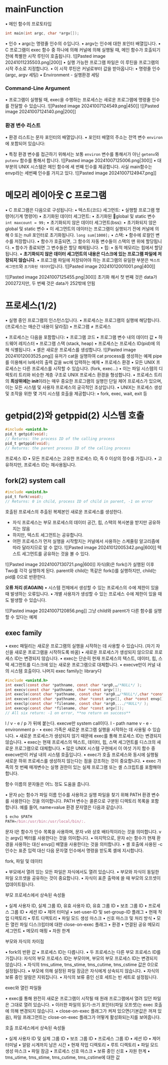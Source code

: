 # mainFunction
• 메인 함수의 프로토타입
```c
int main(int argc, char *argv[]);
```
• 인수
	• argc는 명령줄 인수의 수입니다.
	• argv는 인수에 대한 포인터 배열입니다.
• C 프로그램이 exec 함수 중 하나에 의해 커널에 의해 실행될 때, 메인 함수가 호출되기 전에 특별한 시작 루틴이 호출됩니다.
![[Pasted image 20241011235503.png|200]]
• 실행 가능한 프로그램 파일은 이 루틴을 프로그램의 시작 주소로 지정합니다.
• 이 시작 루틴은 커널로부터 값을 받아옵니다:
	• 명령줄 인수(argc, argv 세팅)
	• Environment - 실행환경 세팅
### Command-Line Argument
• 프로그램이 실행될 때, exec을 수행하는 프로세스는 새로운 프로그램에 명령줄 인수를 전달할 수 있습니다.
![[Pasted image 20241007124549.png|450]]
![[Pasted image 20241007124140.png|200]]
### 환경 변수 리스트
• 환경 리스트는 문자 포인터의 배열입니다.
• 포인터 배열의 주소는 전역 변수 `environ`에 포함되어 있습니다:

• 특정 환경 변수를 접근하기 위해서는 보통 `environ` 변수를 통해서가 아닌 `getenv`와 `putenv` 함수를 통해서 합니다.
![[Pasted image 20241007125006.png|300]]
• 대부분의 UNIX 시스템은 메인 함수에 세 번째 인수를 제공합니다.
사실 main함수는 envp라는 세번째 인수를 가지고 있다.
![[Pasted image 20241007124947.png]]
# 메모리 레이아웃 C 프로그램
• C 프로그램은 다음으로 구성됩니다:
	• 텍스트(코드) 세그먼트:
		• 실행할 프로그램 명령어(기계 명령어)
	• 초기화된 데이터 세그먼트:
		• 초기화된 global 및 static 변수
		`int maxcount = 99;`
	• 초기화되지 않은 데이터 세그먼트(bss):
		• 초기화되지 않은 global 및 static 변수
		• 이 세그먼트의 데이터는 프로그램이 실행되기 전에 커널에 의해 0 또는 null 포인터로 초기화됩니다.
		`long sum[1000];`
• 스택:
	• 함수에 로컬인 변수를 저장합니다.
	• 함수가 호출되면, 그 함수의 자동 변수들이 스택의 맨 위에 할당됩니다.
	• 함수가 종료되면 그 변수들은 할당 해제됩니다.
• 힙:
	• 동적 메모리는 힙에서 할당됩니다.
• **초기화되지 않은 데이터 세그먼트의 내용은 디스크에 있는 프로그램 파일에 저장되지 않습니다**.
• 프로그램 파일에 저장되어야 하는 프로그램의 유일한 부분은 `텍스트 세그먼트`와 `초기화된 데이터`입니다.
![[Pasted image 20241012001001.png|400]]

![[Pasted image 20241007125455.png|300]]
초기화 해서 첫 번째 것은 data가 200272지만, 두 번째 것은 data가 252밖에 안됨
# 프로세스(1/2)
• 실행 중인 프로그램의 인스턴스입니다.
• 프로세스는 프로그램의 실행에 해당합니다.(프로세스는 매순간 내용이 달라짐)
• 프로그램 ≠ 프로세스

• 프로세스는 다음을 포함합니다:
	• 프로그램 코드
	• 프로그램 변수 내의 데이터 값
	• 하드웨어 레지스터
	• 프로그램 스택 (stack, heap)
• 프로세스는 프로세스 ID(pid)에 의해 식별됩니다.
• 셸은 새로운 프로세스를 생성합니다.
![[Pasted image 20241012003525.png]]
유저가 cat을 실행하여 cat process를 생성하는 예제
pipe를 이용해서 ls에서의 출력 값을 wc에 입력하는 예제
• 프로세스 환경
	• 모든 UNIX 프로세스는 다른 프로세스를 시작할 수 있습니다. (fork, exec...)
	• 이는 파일 시스템의 디렉토리 트리와 비슷한 계층 구조로 UNIX 프로세스 환경을 형성합니다.
	• 프로세스 트리의 **최상위에는 init**이라는 매우 중요한 프로그램의 실행인 단일 제어 프로세스가 있으며, 이는 모든 시스템 및 사용자 프로세스의 궁극적인 조상입니다.
• UNIX는 프로세스 생성 및 조작을 위한 몇 가지 시스템 호출을 제공합니다:
	• fork, exec, wait, exit 등
# getpid(2)와 getppid(2) 시스템 호출
```c
#include <unistd.h>
pid_t getpid(void);
// Returns: the process ID of the calling process
pid_t getppid(void);
// Returns: the parent process ID of the calling process
```
프로세스 ID
	• 모든 프로세스는 고유한 프로세스 ID, 즉 0 이상의 정수를 가집니다.
	• 고유하지만, 프로세스 ID는 재사용됩니다.
## fork(2) system call
```c
#include <unistd.h>
pid_t fork(void);
// Returns: 0 in child, process ID of child in parent, -1 on error
```
호출된 프로세스의 추출된 복제본인 새로운 프로세스를 생성한다.
- 자식 프로세스는 부모 프로세스의 데이터 공간, 힙, 스택의 복사본을 받지만 공유하지는 않음
- 하지만, 텍스트 세그먼트는 공유합니다.
- 어떤 프로세스가 먼저 실행을 시작할지는 커널에서 사용하는 스케줄링 알고리즘에 따라 달라지므로 알 수 없다.
 ![[Pasted image 20241012005342.png|600]]
텍스트 세그먼트를 공유하는 것을 볼 수 있다.

![[Pasted image 20241007130721.png|600]]
자식(B)은 fork()가 실행된 이후 Two를 각각 실행하게 된다.
parent와 child는 똑같은 fork()를 실행하지만, child는 pid를 0으로 반환한다.

**오류 처리 (EAGAIN)**
• 시스템 전체에서 생성할 수 있는 프로세스의 수에 제한이 있을 때 발생하는 오류입니다.
• 개별 사용자가 생성할 수 있는 프로세스 수에 제한이 있을 때도 발생할 수 있습니다.

![[Pasted image 20241007120856.png]]
그냥 child와 parent가 다른 함수를 실행할 수 있다는 예제
## exec family
• exec 패밀리는 새로운 프로그램의 실행을 시작하는 데 사용할 수 있습니다. (자기 자신을 새로운 프로그램을 시작하도록 바꿈)
• 새로운 프로세스가 생성되지 않으므로 프로세스 ID는 변경되지 않습니다.
• exec는 단순히 현재 프로세스의 텍스트, 데이터, 힙, 스택 세그먼트를 디스크에 있는 새로운 프로그램으로 대체합니다.
• execve만이 커널 내의 시스템 호출이다. 나머지 exec family는 library다
```c
#include <unistd.h>
int execl(const char *pathname, const char *arg0,…/*NULL*/ );
int execv(const char *pathname, char *const argv[]);
int execle(const char *pathname, const char *arg0,…/*NULL*/,char *const envp[]);
int execve(const char *pathname, char *const argv[], char *const envp[]);
int execlp(const char *filename, const char *arg0,.../*NULL*/ );
int execvp(const char *filename, char *const argv[]);
// All six return: -1 on error, **no return on success**
```
l / v - e / p 가 뒤에 붙는다.
execve만 system call이다.
l - path name
v - 
e - environment
p - 
•	exec 가족은 새로운 프로그램 실행을 시작하는 데 사용될 수 있습니다.
•	새로운 프로세스가 생성되지 않기 때문에 exec를 통해 프로세스 ID는 변경되지 않습니다.
•	exec는 현재 프로세스의 텍스트, 데이터, 힙, 스택 세그먼트를 디스크의 새로운 프로그램으로 대체합니다.
•	많은 UNIX 시스템 구현에서 이 여섯 가지 함수 중 execve만이 커널 내의 시스템 호출입니다.
•	exec가 호출 프로세스와 동시에 실행될 새로운 하위 프로세스를 생성하지 않는다는 점을 강조하는 것이 중요합니다.
•	exec 가족의 첫 번째 매개변수는 실행 권한이 있는 실제 프로그램 또는 셸 스크립트를 포함해야 합니다.

함수 이름의 문자들은 어느 정도 도움을 줍니다.

•	문자 p는 함수가 파일 이름 인수를 사용하고 실행 파일을 찾기 위해 PATH 환경 변수를 사용한다는 것을 의미합니다. PATH 변수는 콜론으로 구분된 디렉토리 목록을 포함합니다. 예를 들어, name=value 환경 문자열은 다음과 같습니다.


```jsx
$ echo $PATH
PATH=/bin:/usr/bin:/usr/local/bin/:.
```


문자 l은 함수가 인수 목록을 사용하며, 문자 v와 상호 배타적이라는 것을 의미합니다. v는 argv[] 벡터를 사용한다는 것을 의미합니다.
•	마지막으로, 문자 e는 함수가 현재 환경을 사용하는 대신 envp[] 배열을 사용한다는 것을 의미합니다.
•	셸 호출에 사용된 -c 인수는 표준 입력 대신 다음 문자열 인수에서 명령을 받도록 셸에 지시합니다.


fork, 파일 및 데이터

•	부모에서 열려 있는 모든 파일은 자식에서도 열려 있습니다.
•	부모와 자식이 동일한 파일 오프셋을 공유하는 것이 중요합니다.
•	자식이 표준 출력에 쓸 때 부모의 오프셋이 업데이트됩니다.


부모 프로세스에서 상속된 속성들


•	실제 사용자 ID, 실제 그룹 ID, 유효 사용자 ID, 유효 그룹 ID
•	보조 그룹 ID
•	프로세스 그룹 ID
•	세션 ID
•	제어 터미널
•	set-user-ID 및 set-group-ID 플래그
•	현재 작업 디렉토리
•	루트 디렉토리
•	파일 모드 생성 마스크
•	신호 마스크 및 처리 방식
•	모든 열린 파일 디스크립터에 대한 close-on-exec 플래그
•	환경
•	연결된 공유 메모리 세그먼트
•	메모리 매핑
•	자원 한계


부모와 자식의 차이점


•	fork의 반환 값
•	프로세스 ID는 다릅니다.
•	두 프로세스는 다른 부모 프로세스 ID를 가집니다: 자식의 부모 프로세스 ID는 부모이며, 부모의 부모 프로세스 ID는 변경되지 않습니다.
•	자식의 tms_utime, tms_stime, tms_cutime, tms_cstime 값은 0으로 설정됩니다.
•	부모에 의해 설정된 파일 잠금은 자식에게 상속되지 않습니다.
•	자식의 보류 중인 알람은 지워집니다.
•	자식의 보류 중인 신호 세트는 빈 세트로 설정됩니다.


exec와 열린 파일들


•	exec를 통해 완전히 새로운 프로그램이 시작될 때 원래 프로그램에서 열려 있던 파일은 그대로 열려 있습니다.
•	이러한 파일의 읽기-쓰기 포인터(파일 오프셋)는 exec 호출에 의해 변경되지 않습니다.
•	close-on-exec 플래그가 켜져 있으면(기본값은 꺼져 있음), 파일 프래그먼트는 close-on-exec 플래그가 어떻게 활성화되는지를 보여줍니다.

호출 프로세스에서 상속된 속성들

• 실제 사용자 ID 및 실제 그룹 ID • 보조 그룹 ID • 프로세스 그룹 ID • 세션 ID • 제어 터미널 • 알람 시계까지 남은 시간 • 현재 작업 디렉토리 • 루트 디렉토리 • 파일 모드 생성 마스크 • 파일 잠금 • 프로세스 신호 마스크 • 보류 중인 신호 • 자원 한계 • tms_utime, tms_stime, tms_cutime, tms_cstime에 대한 값
